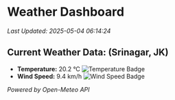 
# Weather Dashboard

_Last Updated: 2025-05-04 06:14:24_

## Current Weather Data: (Srinagar, JK)
- **Temperature:** 20.2 °C ![Temperature Badge](https://img.shields.io/badge/Temperature-Medium%20Temp-green)
- **Wind Speed:** 9.4 km/h ![Wind Speed Badge](https://img.shields.io/badge/Wind%20Speed-Light%20Wind-blue)

*Powered by Open-Meteo API*
